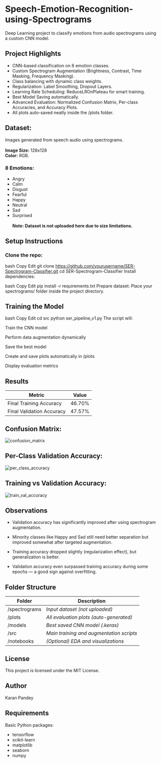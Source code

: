# **Speech-Emotion-Recognition-using-Spectrograms**
Deep Learning project to classify emotions from audio spectrograms using a custom CNN model.

## Project Highlights
- CNN-based classification on 8 emotion classes.
- Custom Spectrogram Augmentation (Brightness, Contrast, Time Masking, Frequency Masking).
- Class balancing with dynamic class weights.
- Regularization: Label Smoothing, Dropout Layers.
- Learning Rate Scheduling: ReduceLROnPlateau for smart training.
- Best Model Saving automatically.
- Advanced Evaluation: Normalized Confusion Matrix, Per-class Accuracies, and Accuracy Plots.
- All plots auto-saved neatly inside the /plots folder.

## Dataset:
Images generated from speech audio using spectrograms.<br>
<br>**Image Size:** 128x128<br>
**Color:** RGB.<br>
### 8 Emotions:<br>
- Angry
- Calm
- Disgust
- Fearful
- Happy
- Neutral
- Sad
- Surprised<br> 
<br>**Note: Dataset is not uploaded here due to size limitations.**


## Setup Instructions
### Clone the repo:

bash
Copy
Edit
git clone https://github.com/yourusername/SER-Spectrogram-Classifier.git
cd SER-Spectrogram-Classifier
Install dependencies:

bash
Copy
Edit
pip install -r requirements.txt
Prepare dataset: Place your spectrograms/ folder inside the project directory.

## Training the Model
bash
Copy
Edit
cd src
python ser_pipeline_v1.py
The script will:

Train the CNN model

Perform data augmentation dynamically

Save the best model

Create and save plots automatically in /plots

Display evaluation metrics

## Results
| Metric  | Value |
| ------------- | ------------- |
| Final Training Accuracy  | 46.70%  |
| Final Validation Accuracy  | 47.57%  |
	
## Confusion Matrix:

![confusion_matrix](https://github.com/user-attachments/assets/0a17db6f-1d00-401b-a224-1973b129cf32)


## Per-Class Validation Accuracy:

![per_class_accuracy](https://github.com/user-attachments/assets/f002f9b6-1976-4ef5-90b0-5340cb4c323d)


## Training vs Validation Accuracy:

![train_val_accuracy](https://github.com/user-attachments/assets/ee34394b-7a03-4b07-b9f7-c7cb3409310a)


## Observations
- Validation accuracy has significantly improved after using spectrogram augmentation.

- Minority classes like Happy and Sad still need better separation but improved somewhat after targeted augmentation.

- Training accuracy dropped slightly (regularization effect), but generalization is better.

- Validation accuracy even surpassed training accuracy during some epochs — a good sign against overfitting.

## Folder Structure

| Folder  | Description |
| ------------- | ------------- |
| /spectrograms  | _Input dataset (not uploaded)_  |
| /plots  | _All evaluation plots (auto-generated)_  |
| /models	| _Best saved CNN model (.keras)_ |
| /src | _Main training and augmentation scripts_ |
| /notebooks | _(Optional) EDA and visualizations_ |

## License
This project is licensed under the MIT License.

## Author
Karan Pandey

## Requirements
Basic Python packages:<br>
- tensorflow
- scikit-learn
- matplotlib
- seaborn
- numpy
